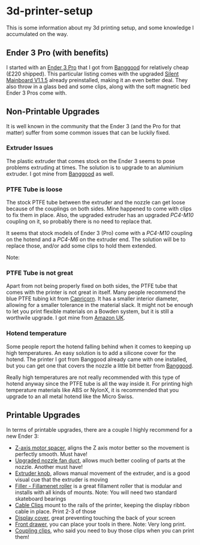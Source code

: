 # 3d-printer-setup

This is some information about my 3d printing setup, and some knowledge I accumulated on the way.

## Ender 3 Pro (with benefits)

I started with an [Ender 3 Pro](https://www.creality3d.shop/products/creality3d-ender-3-pro-high-precision-3d-printer) that I got from [Banggood](https://www.banggood.com/Creality-3D-Customized-Version-Ender-3X-Pro-or-Ender-3Xs-Pro-Prusa-I3-3D-Printer-220x220x250mm-Printing-Size-With-Magnetic-Removable-Sticker-or-Glass-Plate-Platform-or-V1_1_5-Super-Silent-Mainboard-p-1535619.html) for relatively cheap (£220 shipped). This particular listing comes with the upgraded [Silent Mainboard V1.1.5](https://www.creality3dofficial.com/products/creality-silent-mainboard-v1-1-5) already preinstalled, making it an even better deal. They also throw in a glass bed and some clips, along with the soft magnetic bed Ender 3 Pros come with.

## Non-Printable Upgrades
It is well known in the community that the Ender 3 (and the Pro for that matter) suffer from some common issues that can be luckily fixed.

### Extruder Issues
The plastic extruder that comes stock on the Ender 3 seems to pose problems extruding at times. 
The solution is to upgrade to an aluminium extruder. I got mine from [Banggood](https://www.banggood.com/Aluminum-Block-Silver-Metal-Extruder-Kit-for-Creality-3D-Ender-33-Pro5CR-1010S-1_75mm-Filament-p-1577567.html) as well.

### PTFE Tube is loose
The stock PTFE tube between the extruder and the nozzle can get loose because of the couplings on both sides. Mine happened to come with clips to fix them in place. Also, the upgraded extruder has an upgraded *PC4-M10* coupling on it, so probably there is no need to replace that. 

It seems that stock models of Ender 3 (Pro) come with a *PC4-M10* coupling on the hotend and a *PC4-M6* on the extruder end. The solution will be to replace those, and/or add some clips to hold them extended. 

Note: 
### PTFE Tube is not great
Apart from not being properly fixed on both sides, the PTFE tube that comes with the printer is not great in itself. Many people recommend the blue PTFE tubing kit from [Capricorn](https://www.captubes.com/shop/#!/XS-Creality-Kit-1-Meter/p/123266986/category=23214267). It has a smaller interior diameter, allowing for a smaller tolerance in the material slack. It might not be enough to let you print flexible materials on a Bowden system, but it is still a worthwile upgrade. I got mine from [Amazon UK](https://www.amazon.co.uk/Sovol-Genuine-Capricorn-Filament-Pneumatic/dp/B085WJYL1J/).

### Hotend temperature
Some people report the hotend falling behind when it comes to keeping up high temperatures. An easy solution is to add a silicone cover for the hotend. The printer I got from Banggood already came with one installed, but you can get one that covers the nozzle a little bit better from [Banggood](https://www.banggood.com/Creality-3D-Hotend-Heating-Block-Silicone-Cover-Case-For-3D-Printer-Part-p-1372492.html?rmmds=myorder&cur_warehouse=CN).

Really high temperatures are not really recommended with this type of hotend anyway since the PTFE tube is all the way inside it. For printing high temperature materials like ABS or NylonX, it is recommended that you upgrade to an all metal hotend like the Micro Swiss.


## Printable Upgrades

In terms of printable upgrades, there are a couple I highly recommend for a new Ender 3:

* [Z-axis motor spacer](https://www.thingiverse.com/thing:2752080), aligns the Z axis motor better so the movement is perfectly smooth. Must have!
* [Upgraded nozzle fan duct](https://www.thingiverse.com/thing:3906045), allows much better cooling of parts at the nozzle. Another must have!
* [Extruder knob](https://www.thingiverse.com/thing:3109769), allows manual movement of the extruder, and is a good visual cue that the extruder is moving
* [Filler - Fillamenet roller](https://www.thingiverse.com/thing:3020026) is a great fillament roller that is modular and installs with all kinds of mounts. Note: You will need two standard skateboard bearings
* [Cable Clips](https://www.thingiverse.com/thing:2880021) mount to the rails of the printer, keeping the display ribbon cable in place. Print 2-3 of those
* [Display cover](https://www.thingiverse.com/thing:2987100), great preventing touching the back of your screen
* [Front drawer](https://www.thingiverse.com/thing:3162464), you can place your tools in there. Note: Very long print.
* [Coupling clips](https://www.thingiverse.com/thing:2994683), who said you need to buy those clips when you can print them! 
